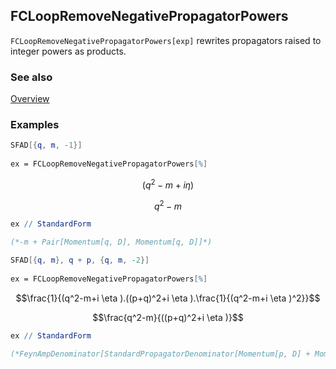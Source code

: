 ## FCLoopRemoveNegativePropagatorPowers

`FCLoopRemoveNegativePropagatorPowers[exp]` rewrites propagators raised to integer powers as products.

### See also

[Overview](Extra/FeynCalc.md)

### Examples

```mathematica
SFAD[{q, m, -1}] 
 
ex = FCLoopRemoveNegativePropagatorPowers[%]
```

$$(q^2-m+i \eta )$$

$$q^2-m$$

```mathematica
ex // StandardForm

(*-m + Pair[Momentum[q, D], Momentum[q, D]]*)
```

```mathematica
SFAD[{q, m}, q + p, {q, m, -2}] 
 
ex = FCLoopRemoveNegativePropagatorPowers[%]
```

$$\frac{1}{(q^2-m+i \eta ).((p+q)^2+i \eta ).\frac{1}{(q^2-m+i \eta )^2}}$$

$$\frac{q^2-m}{((p+q)^2+i \eta )}$$

```mathematica
ex // StandardForm

(*FeynAmpDenominator[StandardPropagatorDenominator[Momentum[p, D] + Momentum[q, D], 0, 0, {1, 1}]] (-m + Pair[Momentum[q, D], Momentum[q, D]])*)
```